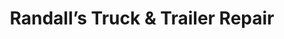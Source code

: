 ---
title: "Randall’s Truck & Trailer Repair"
url: /clayton/randalls-truck-and-trailer-repair/
shop: car repair
---
